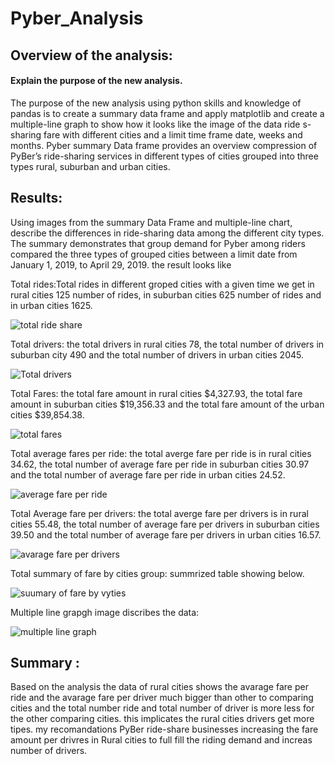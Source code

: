 # Pyber_Analysis
## Overview of the analysis: 
#### Explain the purpose of the new analysis. 
The purpose of the new analysis using python skills and knowledge of pandas is to create a summary data frame and apply matplotlib and create a multiple-line graph to show how it looks like the image of the data ride s-sharing fare with different cities and a limit time frame date, weeks and months. Pyber summary Data frame provides an overview compression of PyBer’s ride-sharing services in different types of cities grouped into three types rural, suburban and urban cities. 
## Results: 
 Using images from the summary Data Frame and multiple-line chart, describe the differences in ride-sharing data among the different city types. The summary demonstrates that group demand for Pyber among riders compared the three types of grouped cities between a limit date from January 1, 2019, to April 29, 2019. 
 the result looks like
 
 Total rides:Total rides in different groped cities with a given time we get in rural cities 125 number of rides, in suburban cities 625 number of rides and in urban cities 1625.
 
 ![total ride share](https://user-images.githubusercontent.com/107454933/180668083-4456c9f4-fe8a-4957-9aab-2498bc1a8b76.png)
 
 Total drivers: the total drivers in rural cities 78, the total number of drivers in suburban city 490 and the total number of drivers in urban cities 2045.
 
 ![Total drivers](https://user-images.githubusercontent.com/107454933/180668118-4a74fb22-482e-437d-b720-757b65961eb2.png)
 
 Total Fares: the total fare amount in rural cities $4,327.93, the total fare amount in suburban cities $19,356.33 and the total fare amount of the urban cities $39,854.38.
 
 ![total fares](https://user-images.githubusercontent.com/107454933/180668132-42344278-1f3d-491e-96c2-088ae7de0e1a.png)
 
 Total average fares per ride: the total averge fare per ride is in rural cities 34.62, the total number of average fare per ride in suburban cities 30.97 and the total number of average fare per ride in urban cities 24.52.
 
 ![average fare per ride ](https://user-images.githubusercontent.com/107454933/180668153-e0fd7d04-aa98-4200-a717-9829c8018779.png)
 
 Total Average fare per drivers:  the total averge fare per drivers is in rural cities 55.48, the total number of average fare per drivers in suburban cities 39.50 and the total number of average fare per drivers in urban cities 16.57.
 
 ![avarage fare per drivers](https://user-images.githubusercontent.com/107454933/180668172-ee18d2a1-db00-4848-bb2e-eb5ff9286132.png)

Total summary of fare by cities group: summrized table showing below.

![suumary of fare by vyties](https://user-images.githubusercontent.com/107454933/180668227-b792627b-c55a-46a6-8831-bab4fd50469a.png)

Multiple line grapgh image discribes the data:

![multiple line graph](https://user-images.githubusercontent.com/107454933/180668267-811a2ae6-5c5c-437f-bcec-7dfaae0162c6.png)


## Summary :
Based on the analysis the data of rural cities shows the avarage fare per ride and the avarage fare per driver much bigger than other to comparing cities and the total number ride and total number of driver is more less for the other comparing cities. this implicates the rural cities drivers get more  tipes. my recomandations PyBer ride-share businesses increasing the fare amount per drivres in Rural cities to full fill the riding  demand and increas number of drivers.

 

 
